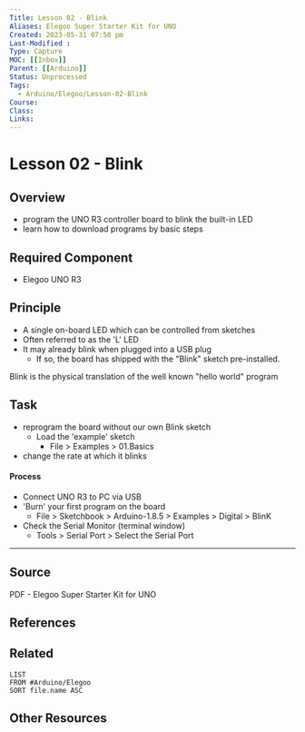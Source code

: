 ```yaml
---
Title: Lesson 02 - Blink
Aliases: Elegoo Super Starter Kit for UNO
Created: 2023-05-31 07:50 pm
Last-Modified :  
Type: Capture
MOC: [[Inbox]]
Parent: [[Arduino]]
Status: Unprocessed
Tags: 
  - Arduino/Elegoo/Lesson-02-Blink
Course: 
Class: 
Links: 
---
```


# Lesson 02 - Blink

## Overview

- program the UNO R3 controller board to blink the built-in LED
- learn how to download programs by basic steps

## Required Component

- Elegoo UNO R3


## Principle

- A single on-board LED which can be controlled from sketches
- Often referred to as the 'L' LED
- It may already blink when plugged into a USB plug
	- If so, the board has shipped with the "Blink" sketch pre-installed.

Blink is the physical translation of the well known "hello world" program

## Task

- reprogram the board without our own Blink sketch
	- Load the 'example' sketch
		- File > Examples > 01.Basics 
- change the rate at which it blinks




#### Process

- Connect UNO R3 to PC via USB
- 'Burn' your first program on the board
	- File > Sketchbook > Arduino-1.8.5 > Examples > Digital > BlinK
- Check the Serial Monitor (terminal window)
	- Tools > Serial Port > Select the Serial Port




---

## Source

PDF - Elegoo Super Starter Kit for UNO

## References


## Related

```dataview
LIST
FROM #Arduino/Elegoo 
SORT file.name ASC
```

## Other Resources

